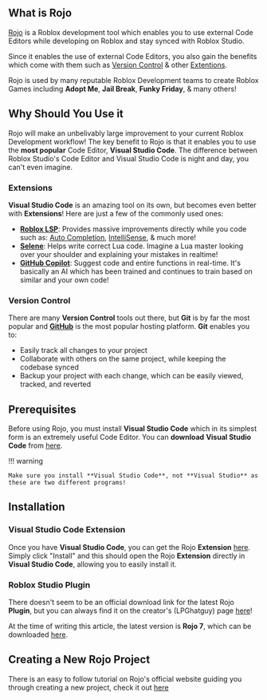 ## What is Rojo

[Rojo](https://rojo.space/) is a Roblox development tool which enables you to use external Code Editors while developing on Roblox and stay synced with Roblox Studio.

Since it enables the use of external Code Editors, you also gain the benefits which come with them such as [Version Control](https://git-scm.com/book/en/v2/Getting-Started-About-Version-Control) & other [Extentions](https://marketplace.visualstudio.com/VSCode).

Rojo is used by many reputable Roblox Development teams to create Roblox Games including **Adopt Me**, **Jail Break**, **Funky Friday**, & many others!

## Why Should You Use it

Rojo will make an unbelivably large improvement to your current Roblox Development workflow! The key benefit to Rojo is that it enables you to use the **most popular** Code Editor, **Visual Studio Code**. The difference between Roblox Studio's Code Editor and Visual Studio Code is night and day, you can't even imagine.

### Extensions

**Visual Studio Code** is an amazing tool on its own, but becomes even better with **Extensions**! Here are just a few of the commonly used ones:

* **[Roblox LSP](https://marketplace.visualstudio.com/items?itemName=Nightrains.robloxlsp)**: Provides massive improvements directly while you code such as: [Auto Completion](https://i.imgur.com/4sgYDii.gif), [IntelliSense](https://i.imgur.com/vHbKIJ0.gif), & much more!
* **[Selene](https://marketplace.visualstudio.com/items?itemName=Kampfkarren.selene-vscode)**: Helps write correct Lua code. Imagine a Lua master looking over your shoulder and explaining your mistakes in realtime!
* **[GitHub Copilot](https://marketplace.visualstudio.com/items?itemName=GitHub.copilot)**: Suggest code and entire functions in real-time. It's basically an AI which has been trained and continues to train based on similar and your own code!

### Version Control

There are many **Version Control** tools out there, but **Git** is by far the most popular and **[GitHub](https://github.com/)** is the most popular hosting platform. **Git** enables you to:

* Easily track all changes to your project
* Collaborate with others on the same project, while keeping the codebase synced
* Backup your project with each change, which can be easily viewed, tracked, and reverted

## Prerequisites

Before using Rojo, you must install **Visual Studio Code** which in its simplest form is an extremely useful Code Editor. You can **download** **Visual Studio Code** from [here](https://code.visualstudio.com/download).

!!! warning

    Make sure you install **Visual Studio Code**, not **Visual Studio** as these are two different programs!

## Installation

### Visual Studio Code Extension

Once you have **Visual Studio Code**, you can get the Rojo **Extension** [here](https://marketplace.visualstudio.com/items?itemName=evaera.vscode-rojo). Simply click "Install" and this should open the Rojo **Extension** directly in **Visual Studio Code**, allowing you to easily install it.

### Roblox Studio Plugin

There doesn't seem to be an official download link for the latest Rojo **Plugin**, but you can always find it on the creator's (LPGhatguy) page [here](https://www.roblox.com/users/576473/inventory/#!/plugins)!

At the time of writing this article, the latest version is **Rojo 7**, which can be downloaded [here](https://www.roblox.com/library/6415005344/Rojo-7).

## Creating a New Rojo Project

There is an easy to follow tutorial on Rojo's official website guiding you through creating a new project, check it out [here](https://rojo.space/docs/v7/getting-started/new-game/)


